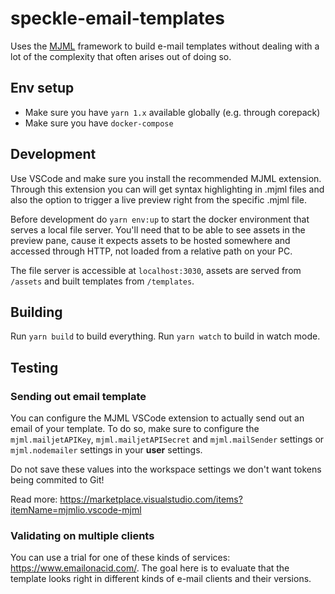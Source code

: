 # speckle-email-templates

Uses the [MJML](https://mjml.io/) framework to build e-mail templates without dealing with a lot of the complexity that often arises out of doing so.

## Env setup

- Make sure you have `yarn 1.x` available globally (e.g. through corepack)
- Make sure you have `docker-compose`

## Development

Use VSCode and make sure you install the recommended MJML extension. Through this extension you can will get syntax highlighting in .mjml files and also the option to trigger a live preview right from the specific .mjml file.

Before development do `yarn env:up` to start the docker environment that serves a local file server. You'll need that to be able to see assets in the preview pane, cause it expects assets to be hosted somewhere and accessed through HTTP, not loaded from a relative path on your PC.

The file server is accessible at `localhost:3030`, assets are served from `/assets` and built templates from `/templates`.

## Building

Run `yarn build` to build everything. Run `yarn watch` to build in watch mode.

## Testing

### Sending out email template

You can configure the MJML VSCode extension to actually send out an email of your template. To do so, make sure to configure the `mjml.mailjetAPIKey`, `mjml.mailjetAPISecret` and `mjml.mailSender` settings or `mjml.nodemailer` settings in your **user** settings.

Do not save these values into the workspace settings we don't want tokens being commited to Git!

Read more: https://marketplace.visualstudio.com/items?itemName=mjmlio.vscode-mjml

### Validating on multiple clients

You can use a trial for one of these kinds of services: https://www.emailonacid.com/. The goal here is to evaluate that the template looks right in different kinds of e-mail clients and their versions.
